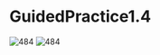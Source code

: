 # GuidedPractice1.4
![484](https://github.com/user-attachments/assets/a5132072-87dd-4515-843b-1b84b15ce0b2)
![484](https://github.com/user-attachments/assets/550b9206-7cf1-42f1-a603-c8c629f4be66)
